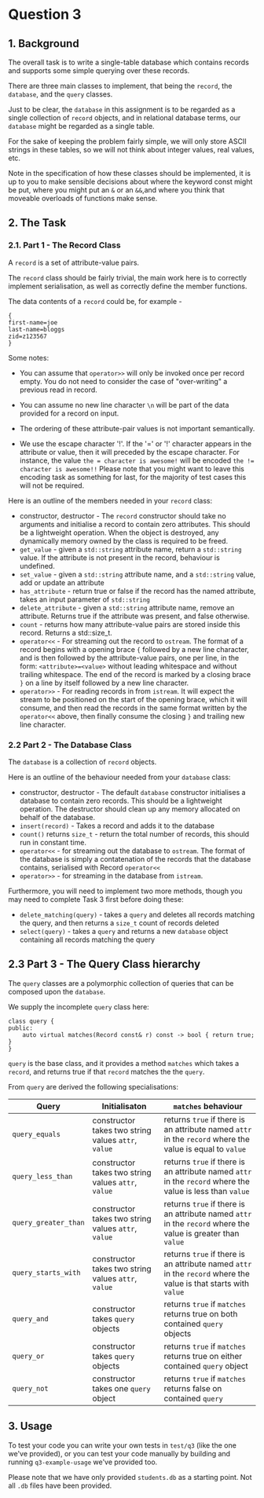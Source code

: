 # Question 3

## 1. Background

The overall task is to write a single-table database which contains records and supports some simple querying over these records.

There are three main classes to implement, that being the `record`, the `database`, and the `query` classes. 

Just to be clear, the `database` in this assignment is to be regarded as a single collection of `record` objects, and in relational database terms, our `database` might be regarded as a single table.

For the sake of keeping the problem fairly simple, we will only store ASCII strings in these tables, so we will not think about integer values, real values, etc.

Note in the specification of how these classes should be implemented, it is up to you to make sensible decisions about where the keyword const might be put, where you might put an `&` or an `&&`,and where you think that moveable overloads of functions make sense.  

## 2. The Task

### 2.1. Part 1 - The Record Class

A `record` is a set of attribute-value pairs.  

The `record` class should be fairly trivial, the main work here is to correctly implement serialisation, as well as correctly define the member functions.

The data contents of a `record` could be, for example - 

```
{
first-name=joe
last-name=bloggs
zid=z123567
}
```

Some notes:

- You can assume that `operator>>` will only be invoked once per record empty. You do not need to consider the case of "over-writing" a previous read in record.

- You can assume no new line character `\n` will be part of the data provided for a record on input.

- The ordering of these attribute-pair values is not important semantically.

- We use the escape character '!'.  If the '=' or '!' character appears in the attribute or value, then it will preceded by the escape character.  For instance, the value `the = character is awesome!` will be encoded  `the != character is awesome!!`  Please note that you might want to leave this encoding task as something for last, for the majority of test cases this will not be required. 

Here is an outline of the members needed in your `record` class:

- constructor, destructor -
 The  `record` constructor should take no arguments and initialise a record to contain zero attributes. This should be a lightweight operation.  When the object is destroyed, any dynamically memory owned by the class is required to be freed.
- `get_value` -
  given a `std::string` attribute name, return a `std::string` value.  If the attribute is not present in the record, behaviour is undefined.
- `set_value` -
given a `std::string` attribute name, and a `std::string` value, add or update an attribute
- `has_attribute` -
return true or false if the record has the named attribute, takes an input parameter of `std::string`
- `delete_attribute` -
given a `std::string` attribute name, remove an attribute.  Returns true if the attribute was present, and false otherwise.
- `count` -
returns how many attribute-value pairs are stored inside this record. Returns a std::size_t.
- `operator<<` -
For streaming out the record to `ostream`. The format of a record begins with a opening brace `{` followed by a new line character, and is then followed by the attribute-value pairs, one per line, in the form:  `<attribute>=<value>` without leading whitespace and without trailing whitespace.
The end of the record is marked by a closing brace `}` on a line by itself followed by a new line character.  
- `operator>>` -
For reading records in from `istream`. It will expect the stream to be positioned on the start of the opening brace, which it will consume, and then read the records in the same format written by the `operator<<` above, then finally consume the closing `}` and trailing new line character.

### 2.2 Part 2 - The Database Class

The `database` is a collection of `record` objects.

Here is an outline of the behaviour needed from your `database` class:

- constructor, destructor - The default `database` constructor initialises a database to contain zero records. This should be a lightweight operation. The destructor should clean up any memory allocated on behalf of the database.
- `insert(record)` - Takes a record and adds it to the database
- `count()` returns `size_t` - return the total number of records, this should run in constant time.
- `operator<<` - for streaming out the database to `ostream`. The format of the database is simply a contatenation of the records that the database contains, serialised with Record `operator<<`
- `operator>>` - for streaming in the database from `istream`. 


Furthermore, you will need to implement two more methods, though you may need to complete Task 3 first before doing these:
- `delete_matching(query)` - takes a `query` and deletes all records matching the query, and then returns a `size_t` count of records deleted
- `select(query)` - takes a `query` and returns a new `database` object containing all records matching the query


## 2.3 Part 3 - The Query Class hierarchy

The `query` classes are a polymorphic collection of queries that can be composed upon the `database`.

We supply the incomplete `query` class here:

```
class query {
public:
    auto virtual matches(Record const& r) const -> bool { return true; }
}
```

`query` is the base class, and it provides a method `matches` which takes a `record`, and returns true if that `record` matches the the `query`.

From `query` are derived the following specialisations:

| Query | Initialisaton | `matches` behaviour |
|-|-|-|
| `query_equals` | constructor takes two string values `attr`, `value`  | returns `true` if there is an attribute named `attr` in the `record` where the value is equal to `value` |
| `query_less_than`  | constructor takes two string values `attr`, `value`  | returns `true` if there is an attribute named `attr` in the `record` where the value is less than `value` |
| `query_greater_than`  | constructor takes two string values `attr`, `value` | returns `true` if there is an attribute named `attr` in the `record` where the value is greater than `value` |
| `query_starts_with`  | constructor takes two string values `attr`, `value`  | returns `true` if there is an attribute named `attr` in the `record` where the value is that starts with  `value` |
| `query_and`  | constructor takes `query` objects | returns `true` if `matches` returns true on both contained `query` objects |
| `query_or` | constructor takes `query` objects | returns `true` if `matches` returns true on either contained `query` object |
| `query_not` | constructor takes one `query` object | returns `true` if `matches` returns false on contained `query` |

## 3. Usage

To test your code you can write your own tests in `test/q3` (like the one we've provided), or you can test your code manually by building and running `q3-example-usage` we've provided too.

Please note that we have only provided `students.db` as a starting point. Not all `.db` files have been provided.
